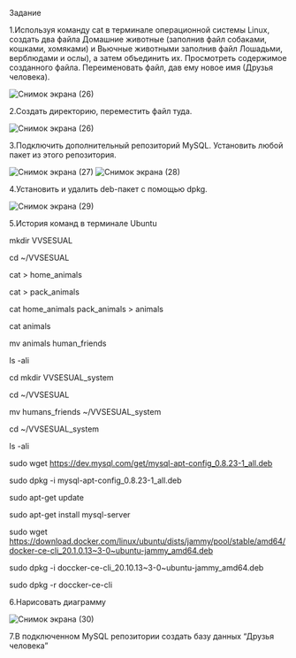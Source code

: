 Задание

1.Используя команду cat в терминале операционной системы Linux, создать два файла Домашние животные (заполнив файл собаками, кошками, хомяками) и Вьючные животными заполнив файл Лошадьми, верблюдами и ослы), а затем объединить их. Просмотреть содержимое созданного файла. Переименовать файл, дав ему новое имя (Друзья человека).

![Снимок экрана (26)](https://github.com/RUStAMERQ/qwerty/assets/131195804/9d7cc8ef-9fe2-4f62-890b-2125a2f4fdb8)

2.Создать директорию, переместить файл туда.

![Снимок экрана (26)](https://github.com/RUStAMERQ/qwerty/assets/131195804/cd76a3a3-bc7a-41de-9a9f-488654fa7687)

3.Подключить дополнительный репозиторий MySQL. Установить любой пакет из этого репозитория.

![Снимок экрана (27)](https://github.com/RUStAMERQ/qwerty/assets/131195804/de22da39-781d-4868-8418-c1de761f6526)
![Снимок экрана (28)](https://github.com/RUStAMERQ/qwerty/assets/131195804/be0d5866-5a1d-4cdd-b8ee-4458584c7b19)

4.Установить и удалить deb-пакет с помощью dpkg.

![Снимок экрана (29)](https://github.com/RUStAMERQ/qwerty/assets/131195804/d8aebbd3-9ee6-4f22-b62c-2e575f267e37)

5.История команд в терминале Ubuntu

mkdir VVSESUAL

cd ~/VVSESUAL

cat > home_animals

cat > pack_animals

cat home_animals pack_animals > animals

cat animals

mv animals human_friends

ls -ali

cd
mkdir VVSESUAL_system

cd ~/VVSESUAL

mv humans_friends ~/VVSESUAL_system

cd ~/VVSESUAL_system

ls -ali

sudo wget https://dev.mysql.com/get/mysql-apt-config_0.8.23-1_all.deb

sudo dpkg -i mysql-apt-config_0.8.23-1_all.deb

sudo apt-get update

sudo apt-get install mysql-server

sudo wget https://download.docker.com/linux/ubuntu/dists/jammy/pool/stable/amd64/docker-ce-cli_20.1.0.13~3-0~ubuntu-jammy_amd64.deb

sudo dpkg -i doccker-ce-cli_20.10.13~3-0~ubuntu-jammy_amd64.deb

sudo dpkg -r doccker-ce-cli

6.Нарисовать диаграмму

![Снимок экрана (30)](https://github.com/RUStAMERQ/qwerty/assets/131195804/1a9623a5-fb5b-4126-9f00-b788535ce9d6)

7.В подключенном MySQL репозитории создать базу данных “Друзья человека”


